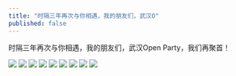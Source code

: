 ```yaml
---
title: "时隔三年再次与你相遇，我的朋友们，武汉O"
published: false
---
```

时隔三年再次与你相遇，我的朋友们，武汉Open Party，我们再聚首！

![](./1.jpg)
![](./2.jpg)
![](./3.jpg)
![](./4.jpg)
![](./5.jpg)
![](./6.jpg)
![](./7.jpg)
![](./8.jpg)
![](./9.jpg)
